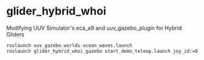 # glider_hybrid_whoi

Modifying UUV Simulator's eca_a9 and uuv_gazebo_plugin for Hybrid Gliders


```bash
roslaunch uuv_gazebo_worlds ocean_waves.launch
roslaunch glider_hybrid_whoi_gazebo start_demo_teleop.launch joy_id:=0
```

